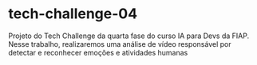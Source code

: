 # tech-challenge-04
Projeto do Tech Challenge da quarta fase do curso IA para Devs da FIAP. Nesse trabalho, realizaremos uma análise de vídeo responsável por detectar e reconhecer emoções e atividades humanas
